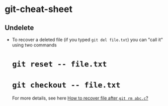 # git-cheat-sheet


## Undelete
* To recover a deleted file (if you typed `git del file.txt`) you can "call it" using two commands
  
  # `git reset -- file.txt`
  
  # `git checkout -- file.txt`
  
  For more details, see here [How to recover file after `git rm abc.c`?](http://stackoverflow.com/questions/11727083/how-to-recover-file-after-git-rm-abc-c)
